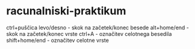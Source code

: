 # racunalniski-praktikum
ctrl+puščica levo/desno - skok na začetek/konec besede
alt+home/end - skok na začetek/konec vrste
ctrl+A - označitev celotnega besedila 
shift+home/end - označitev celotne vrste
 
